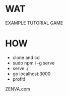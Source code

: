 WAT
===
EXAMPLE TUTORIAL GAME

HOW
===
- clone and cd
- sudo npm i -g serve
- serve ./
- go localhost:3000 
- profit! 

ZENVA.com